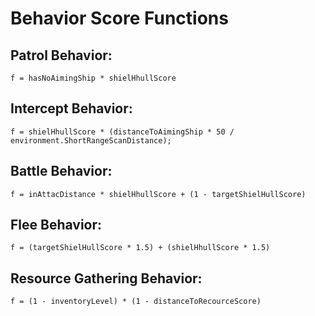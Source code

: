 # Behavior Score Functions

## Patrol Behavior: 
    f = hasNoAimingShip * shielHhullScore
## Intercept Behavior:
    f = shielHhullScore * (distanceToAimingShip * 50 / environment.ShortRangeScanDistance);
## Battle Behavior:
    f = inAttacDistance * shielHhullScore + (1 - targetShielHullScore)
## Flee Behavior:
    f = (targetShielHullScore * 1.5) + (shielHhullScore * 1.5)
## Resource Gathering Behavior:
    f = (1 - inventoryLevel) * (1 - distanceToRecourceScore)

